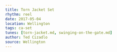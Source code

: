 ```yaml
---
title: Torn Jacket Set
rhythm: reel
date: 2017-05-04
location: Wellington
tags: ca-set
tunes: [torn-jacket.md, swinging-on-the-gate.md]
author: Ted Cizadlo
source: Wellington
---
```

